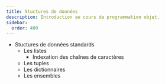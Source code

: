 ```yaml
---
title: Stuctures de données
description: Introduction au cours de programmation objet.
sidebar:
  order: 400
---
```


- Stuctures de données standards
    - Les listes
      - Indexation des chaînes de caractères
    - Les tuples
    - Les dictionnaires
    - Les ensembles
